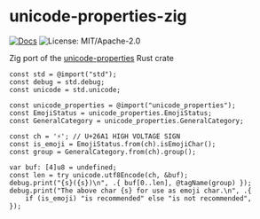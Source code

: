 # unicode-properties-zig

[![Docs](https://github.com/FnControlOption/unicode-properties-zig/actions/workflows/docs.yml/badge.svg)](https://fncontroloption.github.io/unicode-properties-zig/)
![License: MIT/Apache-2.0](https://img.shields.io/crates/l/unicode-properties.svg)

Zig port of the [unicode-properties](https://github.com/unicode-rs/unicode-properties) Rust crate

```zig
const std = @import("std");
const debug = std.debug;
const unicode = std.unicode;

const unicode_properties = @import("unicode_properties");
const EmojiStatus = unicode_properties.EmojiStatus;
const GeneralCategory = unicode_properties.GeneralCategory;

const ch = '⚡'; // U+26A1 HIGH VOLTAGE SIGN
const is_emoji = EmojiStatus.from(ch).isEmojiChar();
const group = GeneralCategory.from(ch).group();

var buf: [4]u8 = undefined;
const len = try unicode.utf8Encode(ch, &buf);
debug.print("{s}({s})\n", .{ buf[0..len], @tagName(group) });
debug.print("The above char {s} for use as emoji char.\n", .{
    if (is_emoji) "is recommended" else "is not recommended",
});
```
